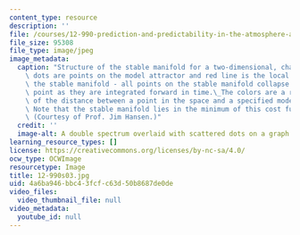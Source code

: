 ```yaml
---
content_type: resource
description: ''
file: /courses/12-990-prediction-and-predictability-in-the-atmosphere-and-oceans-spring-2003/4a6ba946bbc43fcfc63d50b8687de0de_12-990s03.jpg
file_size: 95308
file_type: image/jpeg
image_metadata:
  caption: "Structure of the stable manifold for a two-dimensional, chaotic map. Black\
    \ dots are points on the model attractor and red line is the local structure of\
    \ the stable manifold - all points on the stable manifold collapse to the same\
    \ point as they are integrated forward in time.\_The colors are a representation\
    \ of the distance between a point in the space and a specified model trajectory.\
    \ Note that the stable manifold lies in the minimum of this cost function space.\
    \ (Courtesy of Prof. Jim Hansen.)"
  credit: ''
  image-alt: A double spectrum overlaid with scattered dots on a graph.
learning_resource_types: []
license: https://creativecommons.org/licenses/by-nc-sa/4.0/
ocw_type: OCWImage
resourcetype: Image
title: 12-990s03.jpg
uid: 4a6ba946-bbc4-3fcf-c63d-50b8687de0de
video_files:
  video_thumbnail_file: null
video_metadata:
  youtube_id: null
---
```

